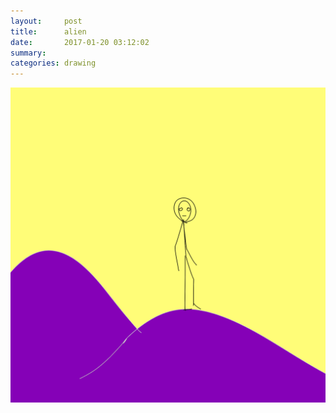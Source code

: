 ```yaml
---
layout:     post
title:      alien
date:       2017-01-20 03:12:02
summary:    
categories: drawing
---
```

![alien](/images/diary/alien.png "...")
